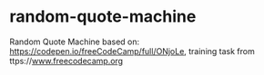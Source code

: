 # random-quote-machine
Random Quote Machine based on: https://codepen.io/freeCodeCamp/full/ONjoLe, training task from ttps://www.freecodecamp.org
